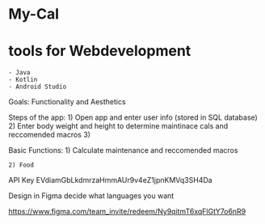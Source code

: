 # My-Cal
# tools for Webdevelopment
    - Java
    - Kotlin
    - Android Studio

Goals:
    Functionality and Aesthetics


Steps of the app:
    1) Open app and enter user info (stored in SQL database)
    2) Enter body weight and height to determine maintinace cals and reccomended macros
    3)

Basic Functions:
    1) Calculate maintenance and reccomended macros

    2) Food

API Key EVdiamGbLkdmrzaHmmAUr9v4eZ1jpnKMVq3SH4Da

Design in Figma
decide what languages you want

https://www.figma.com/team_invite/redeem/Ny9qitmT6xqFlGtY7o6nR9
